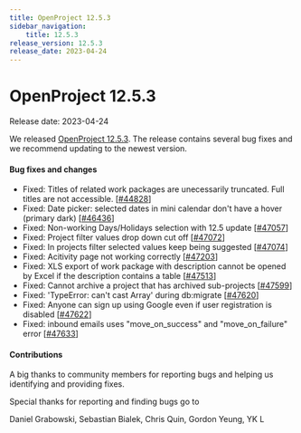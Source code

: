 ```yaml
---
title: OpenProject 12.5.3
sidebar_navigation:
    title: 12.5.3
release_version: 12.5.3
release_date: 2023-04-24
---
```


# OpenProject 12.5.3

Release date: 2023-04-24

We released [OpenProject 12.5.3](https://community.openproject.com/versions/1694).
The release contains several bug fixes and we recommend updating to the newest version.

<!--more-->
#### Bug fixes and changes

- Fixed: Titles of related work packages are unecessarily truncated. Full titles are not accessible. \[[#44828](https://community.openproject.com/wp/44828)\]
- Fixed: Date picker: selected dates in mini calendar don't have a hover (primary dark) \[[#46436](https://community.openproject.com/wp/46436)\]
- Fixed: Non-working Days/Holidays selection with 12.5 update \[[#47057](https://community.openproject.com/wp/47057)\]
- Fixed: Project filter values drop down cut off \[[#47072](https://community.openproject.com/wp/47072)\]
- Fixed: In projects filter selected values keep being suggested  \[[#47074](https://community.openproject.com/wp/47074)\]
- Fixed: Acitivity page not working correctly \[[#47203](https://community.openproject.com/wp/47203)\]
- Fixed: XLS export of work package with description cannot be opened by Excel if the description contains a table \[[#47513](https://community.openproject.com/wp/47513)\]
- Fixed: Cannot archive a project that has archived sub-projects \[[#47599](https://community.openproject.com/wp/47599)\]
- Fixed: 'TypeError: can't cast Array' during db:migrate \[[#47620](https://community.openproject.com/wp/47620)\]
- Fixed: Anyone can sign up using Google even if user registration is disabled \[[#47622](https://community.openproject.com/wp/47622)\]
- Fixed: inbound emails uses "move_on_success" and "move_on_failure" error \[[#47633](https://community.openproject.com/wp/47633)\]

#### Contributions
A big thanks to community members for reporting bugs and helping us identifying and providing fixes.

Special thanks for reporting and finding bugs go to

Daniel Grabowski, Sebastian Bialek, Chris Quin, Gordon Yeung, YK L
